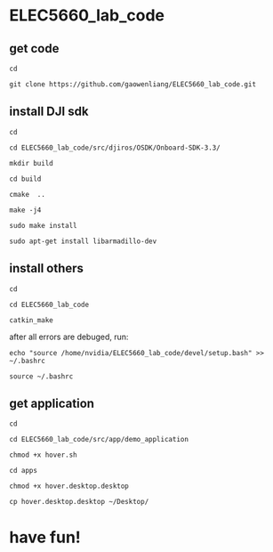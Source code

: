 # ELEC5660_lab_code

## get code

`cd`

`git clone https://github.com/gaowenliang/ELEC5660_lab_code.git`


## install DJI sdk

`cd`

`cd ELEC5660_lab_code/src/djiros/OSDK/Onboard-SDK-3.3/`

`mkdir build`

`cd build`

`cmake  ..`

`make -j4`

`sudo make install`

`sudo apt-get install libarmadillo-dev`

## install others

`cd`

`cd ELEC5660_lab_code`

`catkin_make`

after all errors are debuged, run:

`echo "source /home/nvidia/ELEC5660_lab_code/devel/setup.bash" >> ~/.bashrc`

`source ~/.bashrc`


## get application

`cd`

`cd ELEC5660_lab_code/src/app/demo_application`

`chmod +x hover.sh`

`cd apps`

`chmod +x hover.desktop.desktop`

`cp hover.desktop.desktop ~/Desktop/`

# have fun!
